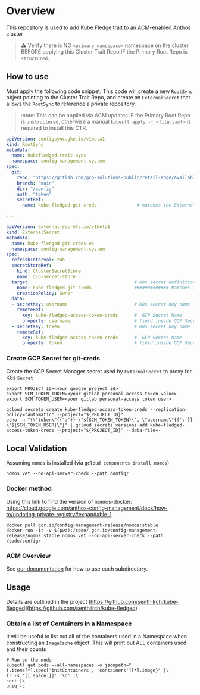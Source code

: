 # Overview

This repository is used to add Kube Fledge trait to an ACM-enabled Anthos cluster

> :warning: Verify there is NO `<primary-namespace>` namespace on the cluster BEFORE applying this Cluster Trait Repo IF the Primary Root Repo is `structured`.

## How to use

Must apply the following code snippet. This code will create a new `RootSync` object pointing to the Cluster Trait Repo, and create an `ExternalSecret` that allows the `RootSync` to reference a private repository.

> :note: This can be applied via ACM updates IF the Primary Root Repo is `unstructured`, otherwise a manual `kubectl apply -f <file.yaml>` is required to install this CTR.

```yaml
apiVersion: configsync.gke.io/v1beta1
kind: RootSync
metadata:
  name: kubefledged-trait-sync
  namespace: config-management-system
spec:
  git:
    repo: "https://gitlab.com/gcp-solutions-public/retail-edge/available-cluster-traits/kube-fledged-trait-repo.git"
    branch: "main"
    dir: "/config"
    auth: "token"
    secretRef:
      name: kube-fledged-git-creds               # matches the ExternalSecret spec.target.name below

---

apiVersion: external-secrets.io/v1beta1
kind: ExternalSecret
metadata:
  name: kube-fledged-git-creds-es
  namespace: config-management-system
spec:
  refreshInterval: 24h
  secretStoreRef:
    kind: ClusterSecretStore
    name: gcp-secret-store
  target:                                       # K8s secret definition
    name: kube-fledged-git-creds                ############# Matches the secretRef above
    creationPolicy: Owner
  data:
  - secretKey: username                         # K8s secret key name inside secret
    remoteRef:
      key: kube-fledged-access-token-creds      #  GCP Secret Name
      property: username                        # field inside GCP Secret
  - secretKey: token                            # K8s secret key name inside secret
    remoteRef:
      key: kube-fledged-access-token-creds      #  GCP Secret Name
      property: token                           # field inside GCP Secret

```

### Create GCP Secret for git-creds

Create the GCP Secret Manager secret used by `ExternalSecret` to proxy for K8s `Secret`

```
export PROJECT_ID=<your google project id>
export SCM_TOKEN_TOKEN=<your gitlab personal-access token value>
export SCM TOKEN_USER=<your gitlab personal-access token user>

gcloud secrets create kube-fledged-access-token-creds --replication-policy="automatic" --project="${PROJECT_ID}"
echo -n "{\"token\"{{':'}} \"${SCM_TOKEN_TOKEN}\", \"username\"{{':'}} \"${SCM_TOKEN_USER}\"}" | gcloud secrets versions add kube-fledged-access-token-creds --project="${PROJECT_ID}" --data-file=-

```

## Local Validation

Assuming `nomos` is installed (via `gcloud components install nomos`)

```
nomos vet --no-api-server-check --path config/
```

### Docker method

Using this link to find the version of nomos-docker:  https://cloud.google.com/anthos-config-management/docs/how-to/updating-private-registry#expandable-1

```
docker pull gcr.io/config-management-release/nomos:stable
docker run -it -v $(pwd):/code/ gcr.io/config-management-release/nomos:stable nomos vet --no-api-server-check --path /code/config/
```

### ACM Overview

See [our documentation](https://cloud.google.com/anthos-config-management/docs/repo) for how to use each subdirectory.



## Usage

Details are outlined in the project [https://github.com/senthilrch/kube-fledged](https://github.com/senthilrch/kube-fledged)

### Obtain a list of Containers in a Namespace

It will be useful to list out all of the containers used in a Namespace when constructing an `ImageCache` object. This will print out ALL containers used and their counts

```
# Run on the node
kubectl get pods --all-namespaces -o jsonpath="{.items[*].spec['initContainers', 'containers'][*].image}" |\
tr -s '[[:space:]]' '\n' |\
sort |\
uniq -c

```